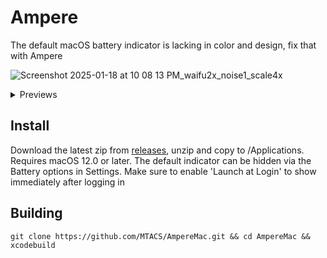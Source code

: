 # Ampere

The default macOS battery indicator is lacking in color and design, fix that with Ampere

![Screenshot 2025-01-18 at 10 08 13 PM_waifu2x_noise1_scale4x](https://github.com/user-attachments/assets/368669e8-376e-42ef-ba49-fe2070d1b81c)

<details>
  <summary>Previews</summary>
    <img alt="1" src="https://github.com/user-attachments/assets/d5f77859-6dad-49ee-b6e6-7d9f23dadb32"/>
    <img alt="2" src="https://github.com/user-attachments/assets/ef42499a-53d1-4c42-aa0d-a8e0d04435f2"/>
    <img alt="3" src="https://github.com/user-attachments/assets/a4f9cc31-6505-4090-a740-21606a1b964f"/>
    <img alt="4" src="https://github.com/user-attachments/assets/d09c35af-c962-4fe1-aa86-5e2aaefe4a13"/>
</details>

## Install

Download the latest zip from [releases](https://github.com/MTACS/AmpereMac/releases), unzip and copy to /Applications. Requires macOS 12.0 or later. The default indicator can be hidden via the Battery options in Settings. Make sure to enable 'Launch at Login' to show immediately after logging in

## Building

```
git clone https://github.com/MTACS/AmpereMac.git && cd AmpereMac && xcodebuild
```
